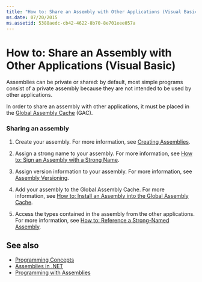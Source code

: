 ```yaml
---
title: "How to: Share an Assembly with Other Applications (Visual Basic)"
ms.date: 07/20/2015
ms.assetid: 5388aedc-cb42-4622-8b70-8e701eee057a
---
```

# How to: Share an Assembly with Other Applications (Visual Basic)
Assemblies can be private or shared: by default, most simple programs consist of a private assembly because they are not intended to be used by other applications.  
  
 In order to share an assembly with other applications, it must be placed in the [Global Assembly Cache](../../../../framework/app-domains/gac.md) (GAC).  
  
### Sharing an assembly  
  
1.  Create your assembly. For more information, see [Creating Assemblies](../../../../framework/app-domains/create-assemblies.md).  
  
2.  Assign a strong name to your assembly. For more information, see [How to: Sign an Assembly with a Strong Name](../../../../framework/app-domains/how-to-sign-an-assembly-with-a-strong-name.md).  
  
3.  Assign version information to your assembly. For more information, see [Assembly Versioning](../../../../framework/app-domains/assembly-versioning.md).  
  
4.  Add your assembly to the Global Assembly Cache. For more information, see [How to: Install an Assembly into the Global Assembly Cache](../../../../framework/app-domains/how-to-install-an-assembly-into-the-gac.md).  
  
5.  Access the types contained in the assembly from the other applications. For more information, see [How to: Reference a Strong-Named Assembly](../../../../framework/app-domains/how-to-reference-a-strong-named-assembly.md).  
  
## See also

- [Programming Concepts](../../../../visual-basic/programming-guide/concepts/index.md)
- [Assemblies in .NET](../../../../standard/assembly/index.md)
- [Programming with Assemblies](../../../../framework/app-domains/programming-with-assemblies.md)
